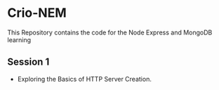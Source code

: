 # Crio-NEM
This Repository contains the code for the Node Express and MongoDB learning

## Session 1
- Exploring the Basics of HTTP Server Creation. 